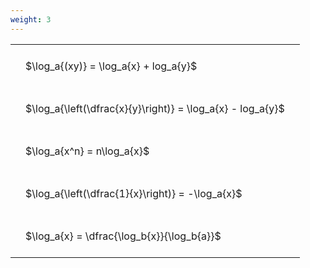 ```yaml
---
weight: 3
---
```


<style type="text/css">
#T_0c994 th.col_heading {
  text-align: left;
  font-size: 1em;
}
#T_0c994 td {
  text-align: left;
  font-size: 1em;
  padding: 1.5em;
}
</style>
<table id="T_0c994">
  <thead>
  </thead>
  <tbody>
    <tr>
      <td id="T_0c994_row0_col0" class="data row0 col0" >$\log_a{(xy)} = \log_a{x} + log_a{y}$</td>
    </tr>
    <tr>
      <td id="T_0c994_row1_col0" class="data row1 col0" >$\log_a{\left(\dfrac{x}{y}\right)} = \log_a{x} - log_a{y}$</td>
    </tr>
    <tr>
      <td id="T_0c994_row2_col0" class="data row2 col0" >$\log_a{x^n} = n\log_a{x}$</td>
    </tr>
    <tr>
      <td id="T_0c994_row3_col0" class="data row3 col0" >$\log_a{\left(\dfrac{1}{x}\right)} = -\log_a{x}$</td>
    </tr>
    <tr>
      <td id="T_0c994_row4_col0" class="data row4 col0" >$\log_a{x} = \dfrac{\log_b{x}}{\log_b{a}}$</td>
    </tr>
  </tbody>
</table>
